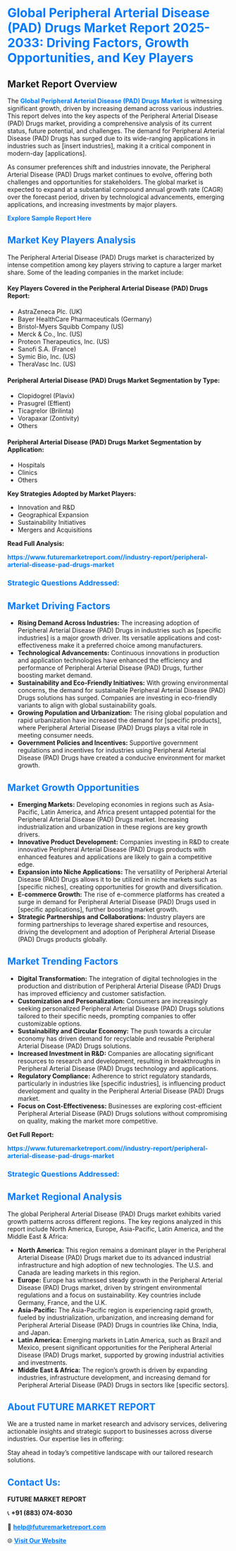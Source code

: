 <h1 style="color: #007BFF;">Global Peripheral Arterial Disease (PAD) Drugs Market Report 2025-2033: Driving Factors, Growth Opportunities, and Key Players</h1>

<section id="overview">
<h2>Market Report Overview</h2>
<p>The <a href="https://www.futuremarketreport.com//industry-report/peripheral-arterial-disease-pad-drugs-market" style="color: #007BFF; text-decoration: none;"><strong>Global Peripheral Arterial Disease (PAD) Drugs Market</strong></a> is witnessing significant growth, driven by increasing demand across various industries. This report delves into the key aspects of the Peripheral Arterial Disease (PAD) Drugs market, providing a comprehensive analysis of its current status, future potential, and challenges. The demand for Peripheral Arterial Disease (PAD) Drugs has surged due to its wide-ranging applications in industries such as [insert industries], making it a critical component in modern-day [applications].</p>
<p>As consumer preferences shift and industries innovate, the Peripheral Arterial Disease (PAD) Drugs market continues to evolve, offering both challenges and opportunities for stakeholders. The global market is expected to expand at a substantial compound annual growth rate (CAGR) over the forecast period, driven by technological advancements, emerging applications, and increasing investments by major players.</p>
</section>

<section id="overview">
<p><a href="https://www.futuremarketreport.com//request-sample/reportId=59305" style="color: #007BFF; text-decoration: none;"><strong>Explore Sample Report Here</strong></a></p>
</section>

<section id="key-players">
<h2 style="color: #007BFF;">Market Key Players Analysis</h2>
<p>The Peripheral Arterial Disease (PAD) Drugs market is characterized by intense competition among key players striving to capture a larger market share. Some of the leading companies in the market include:</p>
<h4>Key Players Covered in the Peripheral Arterial Disease (PAD) Drugs Report:</h4>
<ul><li>AstraZeneca Plc. (UK)</li><li>Bayer HealthCare Pharmaceuticals (Germany)</li><li>Bristol-Myers Squibb Company (US)</li><li>Merck &amp; Co., Inc. (US)</li><li>Proteon Therapeutics, Inc. (US)</li><li>Sanofi S.A. (France)</li><li>Symic Bio, Inc. (US)</li><li>TheraVasc Inc. (US)</li></ul>
<h4>Peripheral Arterial Disease (PAD) Drugs Market Segmentation by Type:</h4>
<ul><li>Clopidogrel (Plavix)</li><li>Prasugrel (Effient)</li><li>Ticagrelor (Brilinta)</li><li>Vorapaxar (Zontivity)</li><li>Others</li></ul>

<h4>Peripheral Arterial Disease (PAD) Drugs Market Segmentation by Application:</h4>
<ul><li>Hospitals</li><li>Clinics</li><li>Others</li></ul>
<p><strong>Key Strategies Adopted by Market Players:</strong></p>
<ul>
<li>Innovation and R&D</li>
<li>Geographical Expansion</li>
<li>Sustainability Initiatives</li>
<li>Mergers and Acquisitions</li>
</ul>
</section>

<section>
<p><strong>Read Full Analysis: </strong></p><a href="https://www.futuremarketreport.com//industry-report/peripheral-arterial-disease-pad-drugs-market" style="color: #007BFF; text-decoration: none;"><strong>https://www.futuremarketreport.com//industry-report/peripheral-arterial-disease-pad-drugs-market</strong></a>
<h3 style="color: #007BFF;">Strategic Questions Addressed:</h3>
</section>

<section id="driving-factors">
<h2 style="color: #007BFF;">Market Driving Factors</h2>
<ul>
<li><strong>Rising Demand Across Industries:</strong> The increasing adoption of Peripheral Arterial Disease (PAD) Drugs in industries such as [specific industries] is a major growth driver. Its versatile applications and cost-effectiveness make it a preferred choice among manufacturers.</li>
<li><strong>Technological Advancements:</strong> Continuous innovations in production and application technologies have enhanced the efficiency and performance of Peripheral Arterial Disease (PAD) Drugs, further boosting market demand.</li>
<li><strong>Sustainability and Eco-Friendly Initiatives:</strong> With growing environmental concerns, the demand for sustainable Peripheral Arterial Disease (PAD) Drugs solutions has surged. Companies are investing in eco-friendly variants to align with global sustainability goals.</li>
<li><strong>Growing Population and Urbanization:</strong> The rising global population and rapid urbanization have increased the demand for [specific products], where Peripheral Arterial Disease (PAD) Drugs plays a vital role in meeting consumer needs.</li>
<li><strong>Government Policies and Incentives:</strong> Supportive government regulations and incentives for industries using Peripheral Arterial Disease (PAD) Drugs have created a conducive environment for market growth.</li>
</ul>
</section>

<section id="growth-opportunities">
<h2 style="color: #007BFF;">Market Growth Opportunities</h2>
<ul>
<li><strong>Emerging Markets:</strong> Developing economies in regions such as Asia-Pacific, Latin America, and Africa present untapped potential for the Peripheral Arterial Disease (PAD) Drugs market. Increasing industrialization and urbanization in these regions are key growth drivers.</li>
<li><strong>Innovative Product Development:</strong> Companies investing in R&D to create innovative Peripheral Arterial Disease (PAD) Drugs products with enhanced features and applications are likely to gain a competitive edge.</li>
<li><strong>Expansion into Niche Applications:</strong> The versatility of Peripheral Arterial Disease (PAD) Drugs allows it to be utilized in niche markets such as [specific niches], creating opportunities for growth and diversification.</li>
<li><strong>E-commerce Growth:</strong> The rise of e-commerce platforms has created a surge in demand for Peripheral Arterial Disease (PAD) Drugs used in [specific applications], further boosting market growth.</li>
<li><strong>Strategic Partnerships and Collaborations:</strong> Industry players are forming partnerships to leverage shared expertise and resources, driving the development and adoption of Peripheral Arterial Disease (PAD) Drugs products globally.</li>
</ul>
</section>

<section id="trending-factors">
<h2 style="color: #007BFF;">Market Trending Factors</h2>
<ul>
<li><strong>Digital Transformation:</strong> The integration of digital technologies in the production and distribution of Peripheral Arterial Disease (PAD) Drugs has improved efficiency and customer satisfaction.</li>
<li><strong>Customization and Personalization:</strong> Consumers are increasingly seeking personalized Peripheral Arterial Disease (PAD) Drugs solutions tailored to their specific needs, prompting companies to offer customizable options.</li>
<li><strong>Sustainability and Circular Economy:</strong> The push towards a circular economy has driven demand for recyclable and reusable Peripheral Arterial Disease (PAD) Drugs solutions.</li>
<li><strong>Increased Investment in R&D:</strong> Companies are allocating significant resources to research and development, resulting in breakthroughs in Peripheral Arterial Disease (PAD) Drugs technology and applications.</li>
<li><strong>Regulatory Compliance:</strong> Adherence to strict regulatory standards, particularly in industries like [specific industries], is influencing product development and quality in the Peripheral Arterial Disease (PAD) Drugs market.</li>
<li><strong>Focus on Cost-Effectiveness:</strong> Businesses are exploring cost-efficient Peripheral Arterial Disease (PAD) Drugs solutions without compromising on quality, making the market more competitive.</li>
</ul>
</section>

<section>
<p><strong>Get Full Report: </strong></p><a href="https://www.futuremarketreport.com//industry-report/peripheral-arterial-disease-pad-drugs-market" style="color: #007BFF; text-decoration: none;"><strong>https://www.futuremarketreport.com//industry-report/peripheral-arterial-disease-pad-drugs-market</strong></a>
<h3 style="color: #007BFF;">Strategic Questions Addressed:</h3>
</section>


<section id="regional-analysis">
<h2 style="color: #007BFF;">Market Regional Analysis</h2>
<p>The global Peripheral Arterial Disease (PAD) Drugs market exhibits varied growth patterns across different regions. The key regions analyzed in this report include North America, Europe, Asia-Pacific, Latin America, and the Middle East & Africa:</p>
<ul>
<li><strong>North America:</strong> This region remains a dominant player in the Peripheral Arterial Disease (PAD) Drugs market due to its advanced industrial infrastructure and high adoption of new technologies. The U.S. and Canada are leading markets in this region.</li>
<li><strong>Europe:</strong> Europe has witnessed steady growth in the Peripheral Arterial Disease (PAD) Drugs market, driven by stringent environmental regulations and a focus on sustainability. Key countries include Germany, France, and the U.K.</li>
<li><strong>Asia-Pacific:</strong> The Asia-Pacific region is experiencing rapid growth, fueled by industrialization, urbanization, and increasing demand for Peripheral Arterial Disease (PAD) Drugs in countries like China, India, and Japan.</li>
<li><strong>Latin America:</strong> Emerging markets in Latin America, such as Brazil and Mexico, present significant opportunities for the Peripheral Arterial Disease (PAD) Drugs market, supported by growing industrial activities and investments.</li>
<li><strong>Middle East & Africa:</strong> The region’s growth is driven by expanding industries, infrastructure development, and increasing demand for Peripheral Arterial Disease (PAD) Drugs in sectors like [specific sectors].</li>
</ul>
</section>

<footer>
<h2 style="color: #007BFF;">About FUTURE MARKET REPORT</h2>
<p>We are a trusted name in market research and advisory services, delivering actionable insights and strategic support to businesses across diverse industries. Our expertise lies in offering:</p>

<p>Stay ahead in today’s competitive landscape with our tailored research solutions.</p>

<h2 style="color: #007BFF;">Contact Us:</h2>
<p><strong>FUTURE MARKET REPORT</strong></p>
<p>📞 <strong>+91 (883) 074-8030</strong></p>
<p>📧 <strong><a href="mailto:help@futuremarketreport.com" style="color: #007BFF;">help@futuremarketreport.com</a></strong></p>
<p>🌐 <strong><a href="https://www.futuremarketreport.com/" style="color: #007BFF;">Visit Our Website</a></strong></p>
</footer>